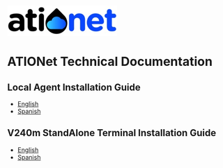 ![ationetlogo](Content/Images/ATIOnetLogo_250x70.png) 

# ATIONet Technical Documentation

## Local Agent Installation Guide
- [English]()
- [Spanish](https://github.com/Ationet/ationetdocs/blob/master/Instalacion%20de%20Local%20Agent.md)


## V240m StandAlone Terminal Installation Guide
- [English](https://github.com/Ationet/ationetdocs/blob/master/Installation%20Guide%20StandAlone%20V240m%20Terminal.md)
- [Spanish](https://github.com/Ationet/ationetdocs/blob/master/Guia%20Instalaci%C3%B3n%20Terminal%20StandAlone%20V240m.md)
